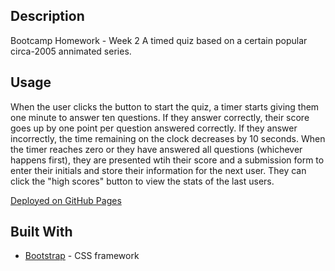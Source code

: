## Description

Bootcamp Homework - Week 2
A timed quiz based on a certain popular circa-2005 annimated series. 

## Usage

When the user clicks the button to start the quiz, a timer starts giving them one minute to answer ten questions. If they answer correctly, their score goes up by one point per question answered correctly. If they answer incorrectly, the time remaining on the clock decreases by 10 seconds. When the timer reaches zero or they have answered all questions (whichever happens first), they are presented wtih their score and a submission form to enter their initials and store their information for the next user. They can click the "high scores" button to view the stats of the last users.

[Deployed on GitHub Pages](https://rachelns.github.io/quiz-challenge/)

## Built With

* [Bootstrap](https://getbootstrap.com/docs/4.5/getting-started/introduction/) - CSS framework
